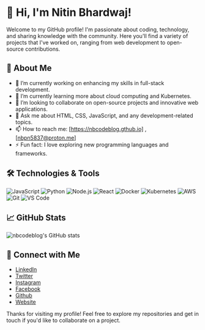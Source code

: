 # 👋 Hi, I'm Nitin Bhardwaj!

Welcome to my GitHub profile! I'm passionate about coding, technology, and sharing knowledge with the community. Here you'll find a variety of projects that I've worked on, ranging from web development to open-source contributions.

## 🚀 About Me

- 🔭 I’m currently working on enhancing my skills in full-stack development.
- 🌱 I’m currently learning more about cloud computing and Kubernetes.
- 👯 I’m looking to collaborate on open-source projects and innovative web applications.
- 💬 Ask me about HTML, CSS, JavaScript, and any development-related topics.
- 📫 How to reach me: [https://nbcodeblog.gthub.io] , [nbpn5837@proton.me]
- ⚡ Fun fact: I love exploring new programming languages and frameworks.

## 🛠️ Technologies & Tools

![JavaScript](https://img.shields.io/badge/-JavaScript-black?style=flat-square&logo=javascript)
![Python](https://img.shields.io/badge/-Python-black?style=flat-square&logo=python)
![Node.js](https://img.shields.io/badge/-Node.js-black?style=flat-square&logo=node.js)
![React](https://img.shields.io/badge/-React-black?style=flat-square&logo=react)
![Docker](https://img.shields.io/badge/-Docker-black?style=flat-square&logo=docker)
![Kubernetes](https://img.shields.io/badge/-Kubernetes-black?style=flat-square&logo=kubernetes)
![AWS](https://img.shields.io/badge/-AWS-black?style=flat-square&logo=amazon-aws)
![Git](https://img.shields.io/badge/-Git-black?style=flat-square&logo=git)
![VS Code](https://img.shields.io/badge/-VS%20Code-black?style=flat-square&logo=visual-studio-code)

## 📈 GitHub Stats

![nbcodeblog's GitHub stats](https://github-readme-stats.vercel.app/api?username=nbcodeblog&show_icons=true&theme=radical)

## 🔗 Connect with Me

- [LinkedIn](https://www.linkedin.com/in/nbcodeblog)
- [Twitter](https://twitter.com/nbcodeblog)
- [Instagram](https://instagram.com/nbcodeblog)
- [Facebook](https://facebook.com/nbcodeblog)
- [Github](https://github.com/nbcodeblog)
- [Website](https://nbcodeblog.github.io)

Thanks for visiting my profile! Feel free to explore my repositories and get in touch if you'd like to collaborate on a project.